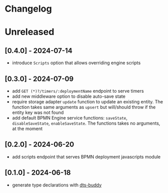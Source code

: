 # Changelog

# Unreleased

## [0.4.0] - 2024-07-14

- introduce `Scripts` option that allows overriding engine scripts

## [0.3.0] - 2024-07-09

- add `GET (*)?/timers/:deploymentName` endpoint to serve timers
- add new middleware option to disable auto-save state
- require storage adapter `update` function to update an existing entity. The function takes same arguments as `upsert` but will/should throw if the entity key was not found
- add default BPMN Engine service functions: `saveState`, `disableSaveState`, `enableSaveState`. The functions takes no arguments, at the moment

## [0.2.0] - 2024-06-20

- add scripts endpoint that serves BPMN deployment javascripts module

## [0.1.0] - 2024-06-18

- generate type declarations with [dts-buddy](https://www.npmjs.com/package/dts-buddy)
